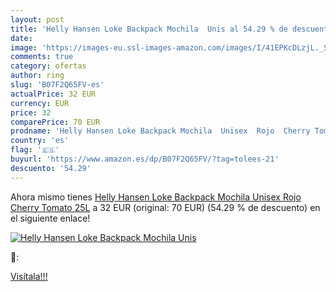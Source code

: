 ```yaml
---
layout: post
title: 'Helly Hansen Loke Backpack Mochila  Unis al 54.29 % de descuento'
date: 
image: 'https://images-eu.ssl-images-amazon.com/images/I/41EPKcDLzjL._SL200_.jpg'
comments: true
category: ofertas
author: ring
slug: 'B07F2Q65FV-es'
actualPrice: 32 EUR
currency: EUR
price: 32
comparePrice: 70 EUR
prodname: 'Helly Hansen Loke Backpack Mochila  Unisex  Rojo  Cherry Tomato   25L'
country: 'es'
flag: '🇪🇸'
buyurl: 'https://www.amazon.es/dp/B07F2Q65FV/?tag=tolees-21'
descuento: '54.29'
---
```


Ahora mismo tienes [Helly Hansen Loke Backpack Mochila  Unisex  Rojo  Cherry Tomato   25L](https://www.amazon.es/dp/B07F2Q65FV/?tag=tolees-21) a 32 EUR (original: 70 EUR) (54.29 %  de descuento) en el siguiente enlace!

[![Helly Hansen Loke Backpack Mochila  Unis](https://images-eu.ssl-images-amazon.com/images/I/41EPKcDLzjL._SL200_.jpg)](https://www.amazon.es/dp/B07F2Q65FV/?tag=tolees-21)

🔎:


[Visítala!!!](https://www.amazon.es/dp/B07F2Q65FV/?tag=tolees-21)
